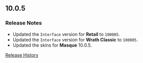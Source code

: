 ## 10.0.5

### Release Notes

- Updated the `Interface` version for **Retail** to `100005`.
- Updated the `Interface` version for **Wrath Classic** to `100005`.
- Updated the skins for **Masque** 10.0.5.

[Release History](https://github.com/SFX-WoW/Masque_Squarish/wiki/History)
